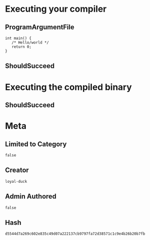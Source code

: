 # Executing your compiler

## ProgramArgumentFile

```
int main() {
   /* Hello/world */
   return 0;
}
```

## ShouldSucceed

# Executing the compiled binary

## ShouldSucceed

# Meta

## Limited to Category

```
false
```

## Creator

```
loyal-duck
```

## Admin Authored

```
false
```

## Hash

```
d5544d7a269c602e835c49d07a222137cb9797fa72d38571c1c9e4b26b20b7fb
```
